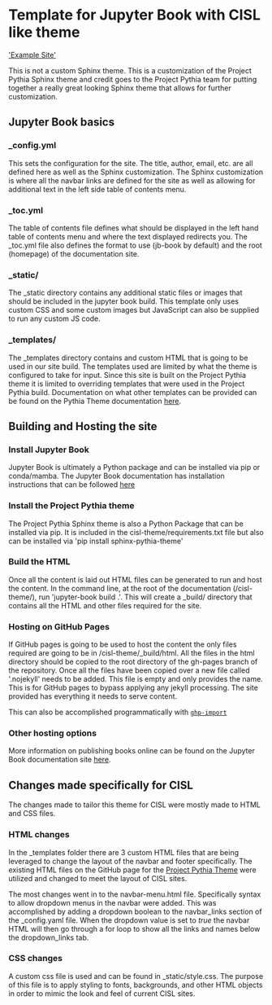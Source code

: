 # Template for Jupyter Book with CISL like theme

['Example Site']('https://nicholascote.github.io/jupyterbook-cisl-theme/')

This is not a custom Sphinx theme. This is a customization of the Project Pythia Sphinx theme and credit goes to the Project Pythia team for putting together a really great looking Sphinx theme that allows for further customization. 

## Jupyter Book basics

### _config.yml

This sets the configuration for the site. The title, author, email, etc. are all defined here as well as the Sphinx customization. The Sphinx customization is where all the navbar links are defined for the site as well as allowing for additional text in the left side table of contents menu. 

### _toc.yml

The table of contents file defines what should be displayed in the left hand table of contents menu and where the text displayed redirects you. The _toc.yml file also defines the format to use (jb-book by default) and the root (homepage) of the documentation site. 

### _static/

The _static directory contains any additional static files or images that should be included in the jupyter book build. This template only uses custom CSS and some custom images but JavaScript can also be supplied to run any custom JS code. 

### _templates/

The _templates directory contains and custom HTML that is going to be used in our site build. The templates used are limited by what the theme is configured to take for input. Since this site is built on the Project Pythia theme it is limited to overriding templates that were used in the Project Pythia build. Documentation on what other templates can be provided can be found on the Pythia Theme documentation [here](https://sphinx-pythia-theme.readthedocs.io/en/latest/about.html#custom-templates).

## Building and Hosting the site

### Install Jupyter Book

Jupyter Book is ultimately a Python package and can be installed via pip or conda/mamba. The Jupyter Book documentation has installation instructions that can be followed [here](https://jupyterbook.org/en/stable/start/overview.html)

### Install the Project Pythia theme

The Project Pythia Sphinx theme is also a Python Package that can be installed via pip. It is included in the cisl-theme/requirements.txt file but also can be installed via 'pip install sphinx-pythia-theme'

### Build the HTML

Once all the content is laid out HTML files can be generated to run and host the content. In the command line, at the root of the documentation (/cisl-theme/), run 'jupyter-book build .'. This will create a _build/ directory that contains all the HTML and other files required for the site. 

### Hosting on GitHub Pages
If GitHub pages is going to be used to host the content the only files required are going to be in /cisl-theme/_build/html. All the files in the html directory should be copied to the root directory of the gh-pages branch of the repository. Once all the files have been copied over a new file called '.nojekyll' needs to be added. This file is empty and only provides the name. This is for GitHub pages to bypass applying any jekyll processing. The site provided has everything it needs to serve content. 

This can also be accomplished programmatically with [`ghp-import`](https://github.com/c-w/ghp-import)

### Other hosting options
More information on publishing books online can be found on the Jupyter Book documentation site [here](https://jupyterbook.org/en/stable/start/publish.html).

## Changes made specifically for CISL

The changes made to tailor this theme for CISL were mostly made to HTML and CSS files. 

### HTML changes

In the _templates folder there are 3 custom HTML files that are being leveraged to change the layout of the navbar and footer specifically. The existing HTML files on the GitHub page for the [Project Pythia Theme](https://github.com/ProjectPythia/sphinx-pythia-theme/tree/main/sphinx_pythia_theme) were utilized and changed to meet the layout of CISL sites. 

The most changes went in to the navbar-menu.html file. Specifically syntax to allow dropdown menus in the navbar were added. This was accomplished by adding a dropdown boolean to the navbar_links section of the _config.yaml file. When the dropdown value is set to *true* the navbar HTML will then go through a for loop to show all the links and names below the dropdown_links tab. 

### CSS changes

A custom css file is used and can be found in _static/style.css. The purpose of this file is to apply styling to fonts, backgrounds, and other HTML objects in order to mimic the look and feel of current CISL sites. 


